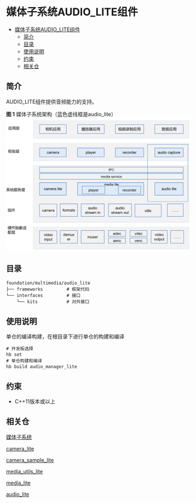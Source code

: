 # 媒体子系统AUDIO\_LITE组件<a name="ZH-CN_TOPIC_0000001080430608"></a>

- [媒体子系统AUDIO\_LITE组件<a name="ZH-CN_TOPIC_0000001080430608"></a>](#媒体子系统audio_lite组件)
  - [简介<a name="section11660541593"></a>](#简介)
  - [目录<a name="section178251437756"></a>](#目录)
  - [使用说明<a name="section1648194512427"></a>](#使用说明)
  - [约束<a name="section722512541395"></a>](#约束)
  - [相关仓<a name="section1371113476307"></a>](#相关仓)

## 简介<a name="section11660541593"></a>

AUDIO\_LITE组件提供音频能力的支持。

**图 1**  媒体子系统架构（蓝色虚线框是audio\_lite）<a name="fig584652218594"></a>  
![](figures/audio_lite.png "媒体子系统架构（蓝色虚线框是audio_lite）")

## 目录<a name="section178251437756"></a>

```
foundation/multimedia/audio_lite
├── frameworks         # 框架代码    
└── interfaces         # 接口
    └── kits           # 对外接口
```

## 使用说明<a name="section1648194512427"></a>

单仓的编译构建，在根目录下进行单仓的构建和编译

```
# 开发板选择
hb set  
# 单仓构建和编译
hb build audio_manager_lite 
```

## 约束<a name="section722512541395"></a>

-   C++11版本或以上

## 相关仓<a name="section1371113476307"></a>

[媒体子系统](https://gitee.com/openharmony/docs/blob/master/zh-cn/readme/%E5%AA%92%E4%BD%93%E5%AD%90%E7%B3%BB%E7%BB%9F.md)

[camera\_lite](https://gitee.com/openharmony/multimedia_camera_lite/blob/master/README_zh.md)

[camera\_sample\_lite](https://gitee.com/openharmony/applications_sample_camera/blob/master/README_zh.md)

[media\_utils\_lite](https://gitee.com/openharmony/multimedia_utils_lite/blob/master/README_zh.md)

[media\_lite](https://gitee.com/openharmony/multimedia_media_lite/blob/master/README_zh.md)

[audio\_lite](https://gitee.com/openharmony/multimedia_audio_lite/blob/master/README_zh.md)

